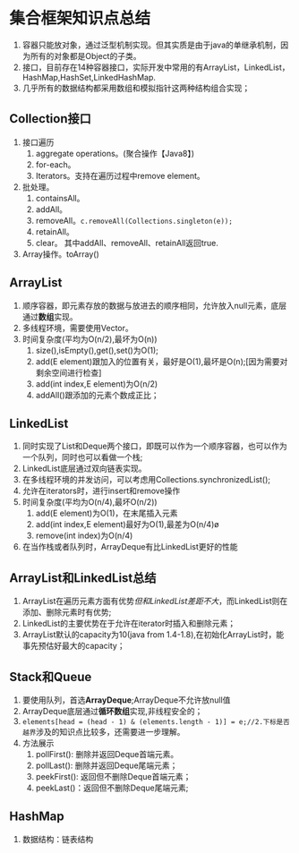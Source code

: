 # 集合框架知识点总结
1. 容器只能放对象，通过泛型机制实现。但其实质是由于java的单继承机制，因为所有的对象都是Object的子类。
2. 接口，目前存在14种容器接口，实际开发中常用的有ArrayList，LinkedList，HashMap,HashSet,LinkedHashMap.
3. 几乎所有的数据结构都采用数组和模拟指针这两种结构组合实现；
## Collection接口
1. 接口遍历
    1. aggregate operations。(聚合操作【Java8】)
    2. for-each。
    3. Iterators。支持在遍历过程中remove element。
2. 批处理。
    1. containsAll。
    2. addAll。
    3. removeAll。`c.removeAll(Collections.singleton(e));`
    4. retainAll。
    5. clear。
    其中addAll、removeAll、retainAll返回true.
3. Array操作。toArray()
## ArrayList
1. 顺序容器，即元素存放的数据与放进去的顺序相同，允许放入null元素，底层通过**数组**实现。
2. 多线程环境，需要使用Vector。
3. 时间复杂度(平均为O(n/2),最坏为O(n))
    1. size(),isEmpty(),get(),set()为O(1);
    2. add(E element)跟加入的位置有关，最好是O(1),最坏是O(n);[因为需要对剩余空间进行检查]
    3. add(int index,E element)为O(n/2)
    4. addAll()跟添加的元素个数成正比；
## LinkedList
1. 同时实现了List和Deque两个接口，即既可以作为一个顺序容器，也可以作为一个队列，同时也可以看做一个栈;
2. LinkedList底层通过双向链表实现。
3. 在多线程环境的并发访问，可以考虑用Collections.synchronizedList();
4. 允许在iterators时，进行insert和remove操作
5. 时间复杂度(平均为O(n/4),最坏O(n/2))
    1. add(E element)为O(1)，在末尾插入元素
    2. add(int index,E element)最好为O(1),最差为O(n/4)ø
    3. remove(int index)为O(n/4)
6. 在当作栈或者队列时，ArrayDeque有比LinkedList更好的性能
## ArrayList和LinkedList总结
1. ArrayList在遍历元素方面有优势*但和LinkedList差距不大*，而LinkedList则在添加、删除元素时有优势;
2. LinkedList的主要优势在于允许在iterator时插入和删除元素；
3. ArrayList默认的capacity为10(java from 1.4-1.8),在初始化ArrayList时，能事先预估好最大的capacity；
## Stack和Queue
1. 要使用队列，首选**ArrayDeque**;ArrayDeque不允许放null值
2. ArrayDeque底层通过**循环数组**实现,非线程安全的；
3. `elements[head = (head - 1) & (elements.length - 1)] = e;//2.下标是否越界`涉及的知识点比较多，还需要进一步理解。
4. 方法展示
    1. pollFirst(): 删除并返回Deque首端元素。
    2. pollLast(): 删除并返回Deque尾端元素；
    3. peekFirst(): 返回但不删除Deque首端元素；
    4. peekLast()：返回但不删除Deque尾端元素;
## HashMap
1. 数据结构：链表结构
   


